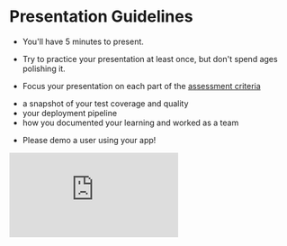 # Presentation Guidelines

* You'll have 5 minutes to present.

* Try to practice your presentation at least once, but don't spend ages polishing it.

* Focus your presentation on each part of the [assessment criteria](https://github.com/makersacademy/course/blob/master/final_projects/project_criteria.md)

- a snapshot of your test coverage and quality
- your deployment pipeline
- how you documented your learning and worked as a team

* Please demo a user using your app!


![Tracking pixel](https://githubanalytics.herokuapp.com/course/engineering_projects/presentation_guidelines.md)
